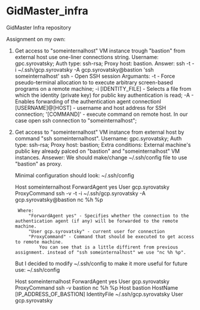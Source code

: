 # GidMaster_infra
GidMaster Infra repository

Assignment on my own:
1. Get access to "someinternalhost" VM instance trough "bastion" from external host use one-liner connections string.
    Username: gpc.syrovatsky;
    Auth type: ssh-rsa;
    Proxy host: bastion.
Answer:
    ssh -t -i ~/.ssh/gcp.syrovatsky -A gcp.syrovatsky@bastion 'ssh someinternalhost'
    ssh - Open SSH session
        Argumants:
            -t - Force pseudo-terminal allocation to to execute arbitrary screen-based programs on	a remote machine;
            -i [IDENTITY_FILE] - Selects a file from which the identity (private key) for public key authentication	is read;
            -A - Enables forwarding	of the authentication agent connectionl
            [USERNAME]@[HOST] - username and host address for SSH connection;
            '[COMMAND]' - execute command on remote host. In our case open ssh connection to "someinternalhost";

2. Get access to "someinternalhost" VM instance from external host by command "ssh someinternalhost".
    Username: gpc.syrovatsky;
    Auth type: ssh-rsa;
    Proxy host: bastion;
    Extra conditions: External machine's public key already palced on "bastion" and "someinternalhost" VM instances.
Ansewer:
    We should make/change ~/.ssh/config file to use "bastion" as proxy.

    Minimal configuration should look:
    ~/.ssh/config

    Host someinternalhost
        ForwardAgent yes
        User gcp.syrovatsky
        ProxyCommand ssh -v -t -i ~/.ssh/gcp.syrovatsky -A gcp.syrovatsky@bastion nc %h %p

        Where:
            "ForwardAgent yes" - Specifies whether the connection to the authentication agent (if any) will be forwarded to the remote machine.
            "User gcp.syrovatsky" - current user for connection
            "ProxyCommand" - Command that should be executed to get access to remote machine.
                You can see that is a little diffirent from previous assignment. instead of "ssh someinternalhost" we use "nc %h %p".
        
    But I decided to modify ~/.ssh/config to make it more useful for future use:
    ~/.ssh/config

    Host someinternalhost
        ForwardAgent yes
        User gcp.syrovatsky
        ProxyCommand ssh -v bastion nc %h %p
    Host bastion
        HostName [IP_ADDRESS_OF_BASTION]
        IdentityFile ~/.ssh/gcp.syrovatsky
        User gcp.syrovatsky


